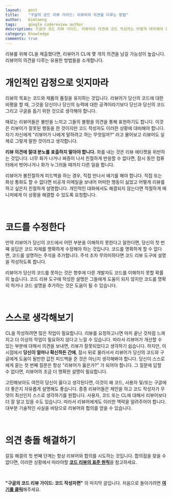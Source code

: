 ```yaml
---
layout:   post
title:    "구글의 코드 리뷰 가이드: 리뷰어의 의견을 다루는 방법"
author:   Kimtaeng
tags: 	  google codereview author
description: 구글의 코드 리뷰 가이드. 리뷰어의 의견에 코드 작성자는 어떻게 대처해야 할까?
category: Knowledge
comments: true
---
```


<div class="post_caption">리뷰를 위해 CL을 제출했다면, 리뷰어가 CL에 몇 개의 의견을 남길 가능성이 높습니다.
리뷰어의 의견을 다루는 유용한 방법들을 소개합니다.</div>

# 개인적인 감정으로 잇지마라

리뷰의 목표는 코드와 제품의 품질을 유지하는 것입니다. 리뷰어가 당신의 코드에 대한 비평을 할 때, 그것을 당신이나 당신의 능력에
대한 공격이라기보다 당신과 당신의 코드 그리고 구글을 돕기 위한 것으로 생각해야 합니다.

때로는 리뷰어들은 불만을 느끼고 그들의 불평을 의견을 통해 표현하기도 합니다. 이것은 리뷰어가 잘못된 행동을 한 것이지만
코드 작성자도 이러한 상황에 대비해야 합니다. 자기 자신에게 "리뷰어가 나에게 말하려고 하는 무엇일까?" 라고 물어보고
리뷰어도 실제로 그렇게 말한 것이라고 생각합니다.

**리뷰 의견에 절대 분노를 표출하지 말아야 합니다.** 화를 내는 것은 리뷰 에티켓을 위반하는 것입니다.
너무 화가 나거나 짜증이 나서 친절하게 반응할 수 없다면, 잠시 동안 컴퓨터에서 벗어나거나 화가 누그러들 때까지 다른 일을 합니다.

리뷰어가 불친절하게 피드백을 하는 경우, 직접 만나서 얘기를 해야 합니다. 직접 또는 화상 통화도 할 수 없다면 비공개 이메일을
보내어 어떠한 행동이 싫었고 어떻게 리뷰를 하고 싶은지 친절하게 설명합니다. 개인적인 대화에서도 해결되지 않는다면 적절하게
매니저에게 이 상황을 해결할 수 있도록 요청합니다.

<br/>

# 코드를 수정한다

만약 리뷰어가 당신의 코드에서 어떤 부분을 이해하지 못한다고 말한다면, 당신의 첫 번째 응답은 코드 자체를 명확하게 수정해야
하는 것입니다. 코드를 명확하게 할 수 없다면, 코드를 설명하는 주석을 추가합니다. 주석 조차 무의미하다면 코드 리뷰 도구에
설명을 작성하도록 합니다.

리뷰어가 당신의 코드를 못하는 것은 향후에 다른 개발자도 코드를 이해하지 못할 확률이 높습니다. 코드 리뷰 도구에 작성한 설명은
그들에게 도움이 되지 않지만 코드를 명확히 하거나 코드 설명을 추가하는 것은 도움이 될 수 있습니다.

<br/>

# 스스로 생각해보기

CL을 작성하려면 많은 작업이 필요합니다. 리뷰를 요청하고나면 마치 끝난 것처럼 느껴지고 더 이상의 작업이 필요하지 않다고
느낄 수 있습니다. 따라서 리뷰어가 개선할 수 있는 부분에 대해서 의견을 보내면, 리뷰가 잘못되었다고 생각하기 쉽습니다.
하지만, 이 시점에서 **당신이 얼마나 확신하든 간에**, 잠시 뒤로 물러서서 리뷰어가 당신의 코드와 구글에게 도움이 될만한
값진 피드백을 준 것은 아닌지 생각해봐야 합니다. 당신이 스스로에게 묻는 첫 번째 질문은 항상 "리뷰어가 옳은가?" 가 되어야 합니다.
그 질문에 답할 수 없다면, 리뷰어의 조금 더 명확한 설명이 필요합니다.

고민해보아도 여전히 당신이 옳다고 생각된다면, 이것이 왜 코드, 사용자 및/또는 구글에 더 좋은지 자유롭게 설명해도 좋습니다.
종종 리뷰어들은 제안을 하고 코드 작성자가 무엇이 최선인지 스스로 생각하기를 원합니다. 사용자, 코드 또는 CL에 대해서 리뷰어보다
더 잘 알고 있을 수도 있습니다. 따라서 리뷰어에게도 이러한 맥락을 알려주어야 합니다. 대부분 기술적인 사실을 바탕으로 리뷰어와
합의를 얻을 수 있습니다.

<br/>

# 의견 충돌 해결하기

갈등 해결의 첫 번째 단계는 항상 리뷰어와 합의를 시도하는 것입니다. 합의점을 찾을 수 없다면, 이러한 상황에서 따라야할
<a href="/post/the-standard-of-code-review">**코드 리뷰의 표준 원칙**</a>을 참고하세요.

<br/>

**"구글의 코드 리뷰 가이드: 코드 작성자편"** 의 마지막 글입니다.
처음으로 돌아가려면 <a href="/post/google-code-review-guide" target="_blank">**여기를 클릭**</a>해주세요.